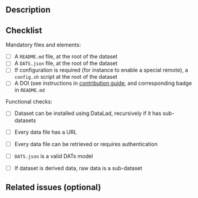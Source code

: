 ## Description
<!--- A clear and concise description of what the dataset is. -->

## Checklist
<!--- Task to do for an approval of the pull request -->

Mandatory files and elements:
- [ ] A `README.md` file, at the root of the dataset
- [ ] A `DATS.json` file, at the root of the dataset
- [ ] If configuration is required (for instance to enable a special remote), a `config.sh` script at the root of the dataset
- [ ] A DOI (see instructions in [contribution guide](https://github.com/CONP-PCNO/conp-dataset/blob/master/.github/CONTRIBUTING.md), and corresponding badge in `README.md`

Functional checks:
- [ ] Dataset can be installed using DataLad, recursively if it has sub-datasets
- [ ] Every data file has a URL
- [ ] Every data file can be retrieved or requires authentication
- [ ] `DATS.json` is a valid DATs model
- [ ] If dataset is derived data, raw data is a sub-dataset


## Related issues (optional)
<!--- Link to issues that would be solved with this pull request -->

